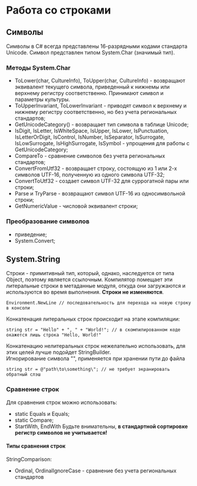 # Работа со строками
## Символы
Символы в C# всегда представлены 16-разрядными кодами стандарта Unicode.
Символ представлен типом System.Char (значимый тип).
### Методы System.Char
- ToLower(char, CultureInfo), ToUpper(char, CultureInfo) - возвращают эквивалент текущего символа, приведенный к нижнемы или верхнему регистру соответственно. Принимают символ и параметры культуры.
- ToUpperInvariant, ToLowerInvariant - приводят символ к верхнему и нижнему регистру соответственно, но без учета региональных стандартов;
- GetUnicodeCategory() - возвращает тип символа в таблице Unicode;
- IsDigit, IsLetter, IsWhiteSpace, IsUpper, IsLower, IsPunctuation, IsLetterOrDigit, IsControl, IsNumber, IsSeparator, IsSurrogate, IsLowSurrogate, IsHighSurrogate, IsSymbol - упрощения для работы с GetUnicodeCategory;
- CompareTo - сравнение символов без учета региональных стандартов;
- ConvertFromUtf32 - возвращает строку, состоящую из 1 или 2-х символов UTF-16, полученную из одного символа UTF-32;
- ConvertToUtf32 - создает символ UTF-32 для суррогатной пары или строки;
- Parse и TryParse - возвращают символ UTF-16 из односимвольной строки;
- GetNumericValue - числовой эквивалент строки;

### Преобразование символов
- приведение;
- System.Convert;

## System.String
Строки - примитивный тип, который, однако, наследуется от типа Object, поэтому является ссылочным.
Компилятор помещает эти литеральные строки в метаданные модуля, откуда они загружаются и используются во время выполнения.
**Строки не изменяются**.
```
Environment.NewLine // последовательность для перехода на новую строку в консоли
```
Конкатенация литеральных строк происходит на этапе компиляции:
```
string str = "Hello" + ", " + "World!"; // в скомпилированном коде окажется лишь строка "Hello, World!"
```
Конкатенацию нелитеральных строк нежелательно использовать, для этих целей лучше подойдет StringBuilder.</br>
Игнорирование символа "\", применяется при хранении пути до файла
```
string str = @"path\to\something\"; // не требует экранировать обратный слэш
```
### Сравнение строк
Для сравнения строк можно использовать:
- static Equals и Equals;
- static Compare;
- StartWith, EndWith
Будьте внимательны, **в стандартной сортировке регистр символов не учитывается!**

#### Типы сравнения строк
StringComparison:
- Ordinal, OrdinalIgnoreCase - сравнение без учета региональных стандартов